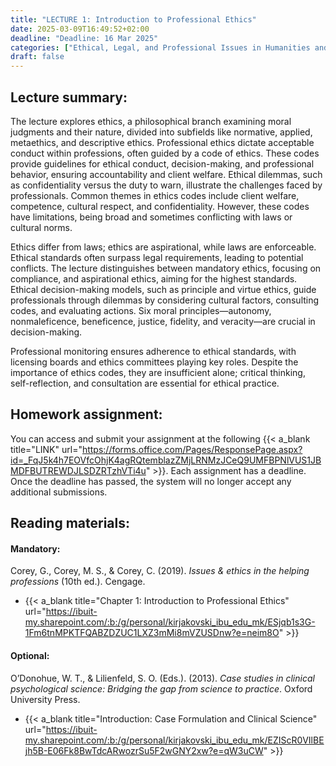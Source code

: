 ```yaml
---
title: "LECTURE 1: Introduction to Professional Ethics"
date: 2025-03-09T16:49:52+02:00
deadline: "Deadline: 16 Mar 2025"
categories: ["Ethical, Legal, and Professional Issues in Humanities and Social Sciences"]
draft: false
---
```


## Lecture summary:

The lecture explores ethics, a philosophical branch examining moral judgments and their nature, divided into subfields like normative, applied, metaethics, and descriptive ethics. Professional ethics dictate acceptable conduct within professions, often guided by a code of ethics. These codes provide guidelines for ethical conduct, decision-making, and professional behavior, ensuring accountability and client welfare. Ethical dilemmas, such as confidentiality versus the duty to warn, illustrate the challenges faced by professionals. Common themes in ethics codes include client welfare, competence, cultural respect, and confidentiality. However, these codes have limitations, being broad and sometimes conflicting with laws or cultural norms.

Ethics differ from laws; ethics are aspirational, while laws are enforceable. Ethical standards often surpass legal requirements, leading to potential conflicts. The lecture distinguishes between mandatory ethics, focusing on compliance, and aspirational ethics, aiming for the highest standards. Ethical decision-making models, such as principle and virtue ethics, guide professionals through dilemmas by considering cultural factors, consulting codes, and evaluating actions. Six moral principles—autonomy, nonmaleficence, beneficence, justice, fidelity, and veracity—are crucial in decision-making.

Professional monitoring ensures adherence to ethical standards, with licensing boards and ethics committees playing key roles. Despite the importance of ethics codes, they are insufficient alone; critical thinking, self-reflection, and consultation are essential for ethical practice.

## Homework assignment:

You can access and submit your assignment at the following {{< a_blank title="LINK" url="https://forms.office.com/Pages/ResponsePage.aspx?id=_FqJ5k4h7EOVfcOhjK4agRQtemblazZMjLRNMzJCeQ9UMFBPNlVUS1JBMDFBUTREWDJLSDZRTzhVTi4u" >}}. Each assignment has a deadline. Once the deadline has passed, the system will no longer accept any additional submissions.

## Reading materials:

#### Mandatory:

Corey, G., Corey, M. S., & Corey, C. (2019). *Issues & ethics in the helping professions* (10th ed.). Cengage.

* {{< a_blank title="Chapter 1: Introduction to Professional Ethics" url="https://ibuit-my.sharepoint.com/:b:/g/personal/kirjakovski_ibu_edu_mk/ESjqb1s3G-1Fm6tnMPKTFQABZDZUC1LXZ3mMi8mVZUSDnw?e=neim8O" >}}

#### Optional:

O’Donohue, W. T., & Lilienfeld, S. O. (Eds.). (2013). *Case studies in clinical psychological science: Bridging the gap from science to practice*. Oxford University Press.

*  {{< a_blank title="Introduction: Case Formulation and Clinical Science" url="https://ibuit-my.sharepoint.com/:b:/g/personal/kirjakovski_ibu_edu_mk/EZIScR0VIlBEjh5B-E06Fk8BwTdcARwozrSu5F2wGNY2xw?e=qW3uCW" >}}
